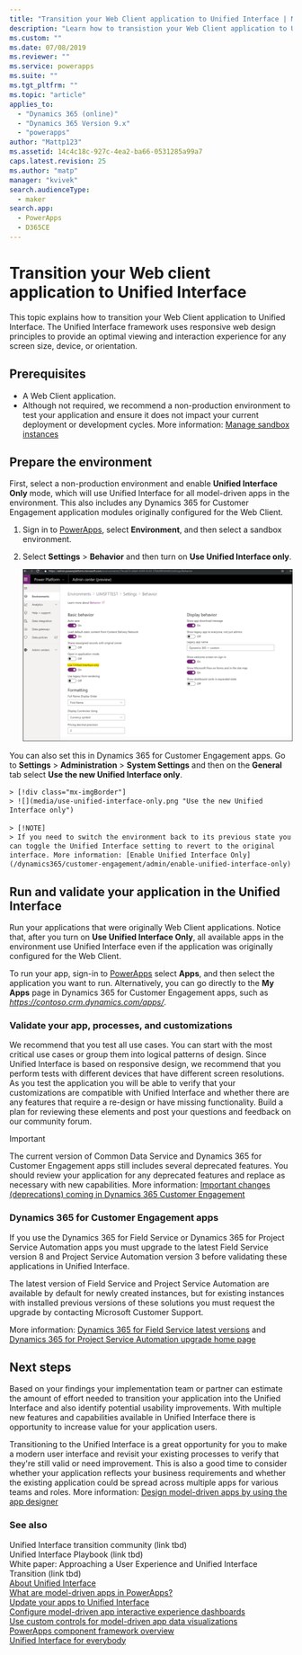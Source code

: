 ```yaml
---
title: "Transition your Web Client application to Unified Interface | MicrosoftDocs"
description: "Learn how to transistion your Web Client application to Unified Interface"
ms.custom: ""
ms.date: 07/08/2019
ms.reviewer: ""
ms.service: powerapps
ms.suite: ""
ms.tgt_pltfrm: ""
ms.topic: "article"
applies_to: 
  - "Dynamics 365 (online)"
  - "Dynamics 365 Version 9.x"
  - "powerapps"
author: "Mattp123"
ms.assetid: 14c4c18c-927c-4ea2-ba66-0531285a99a7
caps.latest.revision: 25
ms.author: "matp"
manager: "kvivek"
search.audienceType: 
  - maker
search.app: 
  - PowerApps
  - D365CE
---
```

# Transition your Web client application to Unified Interface

This topic explains how to transition your Web Client application to Unified Interface. The Unified Interface framework uses responsive web design principles to provide an optimal viewing and interaction experience for any screen size, device, or orientation. 

## Prerequisites
- A Web Client application. 
- Although not required, we recommend a non-production environment to test your application and ensure it does not impact your current deployment or development cycles. More information: [Manage sandbox instances](/dynamics365/customer-engagement/admin/manage-sandbox-instances)

## Prepare the environment
First, select a non-production environment and enable **Unified Interface Only** mode, which will use Unified Interface for all model-driven apps in the environment. This also includes any Dynamics 365 for Customer Engagement application modules originally configured for the Web Client.

1. Sign in to [PowerApps](https://web.powerapps.com/?utm_source=padocs&utm_medium=linkinadoc&utm_campaign=referralsfromdoc), select **Environment**, and then select a sandbox environment. 

2. Select **Settings** > **Behavior** and then turn on **Use Unified Interface only**.

   ![Use Unified Interface only setting](media/use-unified-interface-only-pac.png)

You can also set this in Dynamics 365 for Customer Engagement apps. Go to **Settings** > **Administration** > **System Settings** and then on the **General** tab select **Use the new Unified Interface only**.

    > [!div class="mx-imgBorder"] 
    > ![](media/use-unified-interface-only.png "Use the new Unified Interface only")

    > [!NOTE]
    > If you need to switch the environment back to its previous state you can toggle the Unified Interface setting to revert to the original interface. More information: [Enable Unified Interface Only](/dynamics365/customer-engagement/admin/enable-unified-interface-only)


## Run and validate your application in the Unified Interface
Run your applications that were originally Web Client applications. Notice that, after you turn on **Use Unified Interface Only**, all available apps in the environment use Unified Interface even if the application was originally configured for the Web Client.

To run your app, sign-in to [PowerApps](https://web.powerapps.com/?utm_source=padocs&utm_medium=linkinadoc&utm_campaign=referralsfromdoc) select **Apps**, and then select the application you want to run. Alternatively, you can go directly to the **My Apps** page in Dynamics 365 for Customer Engagement apps, such as *https://contoso.crm.dynamics.com/apps/*.

### Validate your app, processes, and customizations 
We recommend that you test all use cases. You can start with the most critical use cases or group them into logical patterns of design. Since Unified Interface is based on responsive design, we recommend that you perform tests with different devices that have different screen resolutions. As you test the application you will be able to verify that your customizations are compatible with Unified Interface and whether there are any features that require a re-design or have missing functionality. Build a plan for reviewing these elements and post your questions and feedback on our community forum. <!-- Link tbd -->

> [!IMPORTANT]
> The current version of Common Data Service and Dynamics 365 for Customer Engagement apps still includes several deprecated features. You should review your application for any deprecated features and replace as necessary with new capabilities. More information: [Important changes (deprecations) coming in Dynamics 365 Customer Engagement](/dynamics365/get-started/whats-new/customer-engagement/important-changes-coming)

### Dynamics 365 for Customer Engagement apps
If you use the Dynamics 365 for Field Service or Dynamics 365 for Project Service Automation apps you must upgrade to the latest Field Service version 8 and Project Service Automation version 3 before validating these applications in Unified Interface.

The latest version of Field Service and Project Service Automation are available by default for newly created instances, but for existing instances with installed previous versions of these solutions you must request the upgrade by contacting Microsoft Customer Support.

More information: [Dynamics 365 for Field Service latest versions](/dynamics365/field-service/version-history#latest-versions) and  [Dynamics 365 for Project Service Automation upgrade home page](/dynamics365/customer-engagement/project-service/upgrade-psa-home-page)

## Next steps
Based on your findings your implementation team or partner can estimate the amount of effort needed to transition your application into the Unified Interface and also identify potential usability improvements. With multiple new features and capabilities available in Unified Interface there is opportunity to increase value for your application users. 

Transitioning to the Unified Interface is a great opportunity for you to make a modern user interface and revisit your existing processes to verify that they're still valid or need improvement. This is also a good time to consider whether your application reflects your business requirements and whether the existing application could be spread across multiple apps for various teams and roles.
More information: [Design model-driven apps by using the app designer](design-custom-business-apps-using-app-designer.md)  

### See also
Unified Interface transition community (link tbd) <br />
Unified Interface Playbook (link tbd) <br />
White paper: Approaching a User Experience and Unified Interface Transition (link tbd) <br />
[About Unified Interface](/dynamics365/customer-engagement/admin/about-unified-interface) <br />
[What are model-driven apps in PowerApps?](model-driven-app-overview.md) <br />
[Update your apps to Unified Interface](/dynamics365/customer-engagement/admin/update-apps-to-unified-interface) <br />
[Configure model-driven app interactive experience dashboards](configure-interactive-experience-dashboards.md) <br />
[Use custom controls for model-driven app data visualizations](use-custom-controls-data-visualizations.md) <br />
[PowerApps component framework overview](/powerapps/developer/component-framework/overview) <br />
[Unified Interface for everybody](/power-platform-release-plan/2019wave2/microsoft-powerapps/unified-interface-app-everybody)

